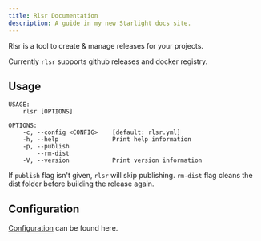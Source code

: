 ```yaml
---
title: Rlsr Documentation
description: A guide in my new Starlight docs site.
---
```


Rlsr is a tool to create & manage releases for your projects.

Currently `rlsr` supports github releases and docker registry.

## Usage

```
USAGE:
    rlsr [OPTIONS]

OPTIONS:
    -c, --config <CONFIG>    [default: rlsr.yml]
    -h, --help               Print help information
    -p, --publish
        --rm-dist
    -V, --version            Print version information
```

If `publish` flag isn't given, `rlsr` will skip publishing. `rm-dist` flag cleans the dist folder before building the release again.

## Configuration

[Configuration](/guides/config/) can be found here.
